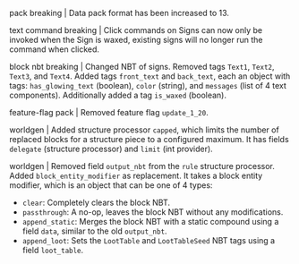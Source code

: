 pack breaking | Data pack format has been increased to 13.

text command breaking | Click commands on Signs can now only be invoked when the Sign is waxed, existing signs will no longer run the command when clicked.

block nbt breaking | Changed NBT of signs. Removed tags `Text1`, `Text2`, `Text3`, and `Text4`. Added tags `front_text` and `back_text`, each an object with tags: `has_glowing_text` (boolean), `color` (string), and `messages` (list of 4 text components). Additionally added a tag `is_waxed` (boolean).

feature-flag pack | Removed feature flag `update_1_20`.

worldgen | Added structure processor `capped`, which limits the number of replaced blocks for a structure piece to a configured maximum. It has fields `delegate` (structure processor) and `limit` (int provider).

worldgen | Removed field `output_nbt` from the `rule` structure processor. Added `block_entity_modifier` as replacement. It takes a block entity modifier, which is an object that can be one of 4 types:
* `clear`: Completely clears the block NBT.
* `passthrough`: A no-op, leaves the block NBT without any modifications.
* `append_static`: Merges the block NBT with a static compound using a field `data`, similar to the old `output_nbt`.
* `append_loot`: Sets the `LootTable` and `LootTableSeed` NBT tags using a field `loot_table`.
